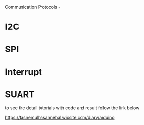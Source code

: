 Communication Protocols - 
# I2C
# SPI
# Interrupt
# SUART

to see the detail tutorials with code and result follow the link below

https://tasnemulhasannehal.wixsite.com/diary/arduino
